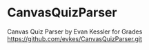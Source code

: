 # CanvasQuizParser
Canvas Quiz Parser by Evan Kessler for Grades
https://github.com/evkes/CanvasQuizParser.git
